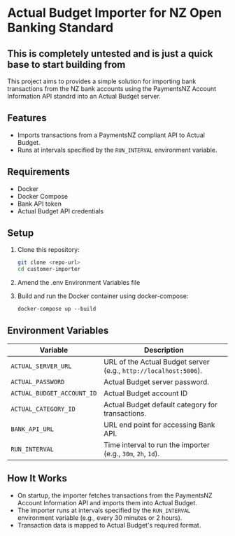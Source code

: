 # Actual Budget Importer for NZ Open Banking Standard

## This is completely untested and is just a quick base to start building from

This project aims to provides a simple solution for importing bank transactions from the NZ bank accounts using the PaymentsNZ Account Information API standrd into an Actual Budget server. 

## Features
- Imports transactions from a PaymentsNZ compliant API to Actual Budget.
- Runs at intervals specified by the `RUN_INTERVAL` environment variable.

## Requirements
- Docker
- Docker Compose
- Bank API token
- Actual Budget API credentials

## Setup

1. Clone this repository:

   ```bash
   git clone <repo-url>
   cd customer-importer
   ```
2. Amend the .env Environment Variables file
3. Build and run the Docker container using docker-compose:
   ```
   docker-compose up --build
   ```
## Environment Variables

| Variable           | Description                                             |
|--------------------|---------------------------------------------------------|
| `ACTUAL_SERVER_URL` | URL of the Actual Budget server (e.g., `http://localhost:5006`). |
| `ACTUAL_PASSWORD`   | Actual Budget server password.                          |
| `ACTUAL_BUDGET_ACCOUNT_ID`| Actual Budget account ID                          |
| `ACTUAL_CATEGORY_ID`   | Actual Budget default category for transactions.     |
| `BANK_API_URL`  | URL end point for accessing Bank API.               |
| `RUN_INTERVAL`      | Time interval to run the importer (e.g., `30m`, `2h`, `1d`). |

## How It Works

- On startup, the importer fetches transactions from the PaymentsNZ Account Information API and imports them into Actual Budget.
- The importer runs at intervals specified by the `RUN_INTERVAL` environment variable (e.g., every 30 minutes or 2 hours).
- Transaction data is mapped to Actual Budget's required format.
